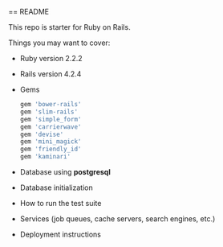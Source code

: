 == README

This repo is starter for Ruby on Rails.

Things you may want to cover:

* Ruby version 2.2.2

* Rails version 4.2.4

* Gems
  ```ruby
  gem 'bower-rails'
  gem 'slim-rails'
  gem 'simple_form'
  gem 'carrierwave'
  gem 'devise'
  gem 'mini_magick'
  gem 'friendly_id'
  gem 'kaminari'
  ```

* Database using **postgresql**

* Database initialization

* How to run the test suite

* Services (job queues, cache servers, search engines, etc.)

* Deployment instructions